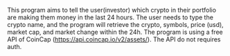 This program aims to tell the user(investor) which crypto in their portfolio are making them money in the last 24 hours.
The user needs to type the crypto name, and the program will retrieve the crypto, symbols, price (usd), market cap, and market change within the 24h. 
The program is using a free API of CoinCap (https://api.coincap.io/v2/assets/). The API do not requires auth.  
